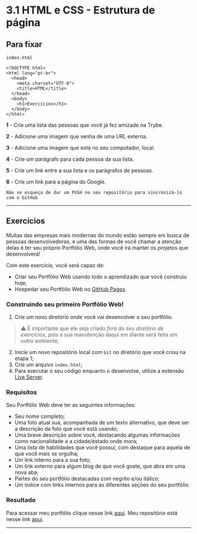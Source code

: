 # 3.1 HTML e CSS - Estrutura de página

## Para fixar

`index.html`

```
<!DOCTYPE html>
<html lang="pt-br">
  <head>
    <meta charset="UTF-8">
    <title>HTML</title>
  </head>
  <body>
    <h1>Exercícios</h1>
  </body>
</html>
```

**1** - Crie uma lista das pessoas que você já fez amizade na Trybe.

**2** - Adicione uma imagem que venha de uma URL externa.

**3** - Adicione uma imagem que está no seu computador, local.

**4** - Crie um parágrafo para cada pessoa da sua lista.

**5** - Crie um link entre a sua lista e os parágrafos de pessoas.

**6** - Crie um link para a página do Google.

`Não se esqueça de dar um PUSH no seu repositório para sincronizá-lo com o GitHub`

---

## Exercícios

Muitas das empresas mais modernas do mundo estão sempre em busca de pessoas desenvolvedoras, e uma das formas de você chamar a atenção delas é ter seu próprio Portfólio Web, onde você irá manter os projetos que desenvolverá!

Com este exercício, você será capaz de:

- Criar seu Portfólio Web usando todo o aprendizado que você construiu hoje;
- Hospedar seu Portfólio Web no [GitHub Pages](https://pages.github.com/).

### Construindo seu primeiro Portfólio Web!

1.  Crie um novo diretório onde você vai desenvolver o seu portfólio.

> ⚠️ É importante que ele seja criado _fora do seu diretório de exercícios_, pois a sua manutenção daqui em diante será feita em outro ambiente;

2.  Inicie um novo repositório local com `Git` no diretório que você criou na etapa 1;
3.  Crie um arquivo `index.html`;
4.  Para executar o seu código enquanto o desenvolve, utilize a extensão [Live Server](https://marketplace.visualstudio.com/items?itemName=ritwickdey.LiveServer).

### Requisitos

Seu Portfólio Web deve ter as seguintes informações:

- Seu nome completo;
- Uma foto atual sua, acompanhada de um texto alternativo, que deve ser a descrição da foto que você está usando;
- Uma breve descrição sobre você, destacando algumas informações como nacionalidade e a cidade/estado onde mora;
- Uma lista de habilidades que você possui, com destaque para aquela de que você mais se orgulha;
- Um link interno para a sua foto;
- Um link externo para algum blog de que você goste, que abra em uma nova aba;
- Partes do seu portfólio destacadas com negrito e/ou itálico;
- Um índice com links internos para as diferentes seções do seu portfólio.

### Resultado

Para acessar meu portfólio clique nesse link [aqui](). Meu repositório está nesse link [aqui]().

---